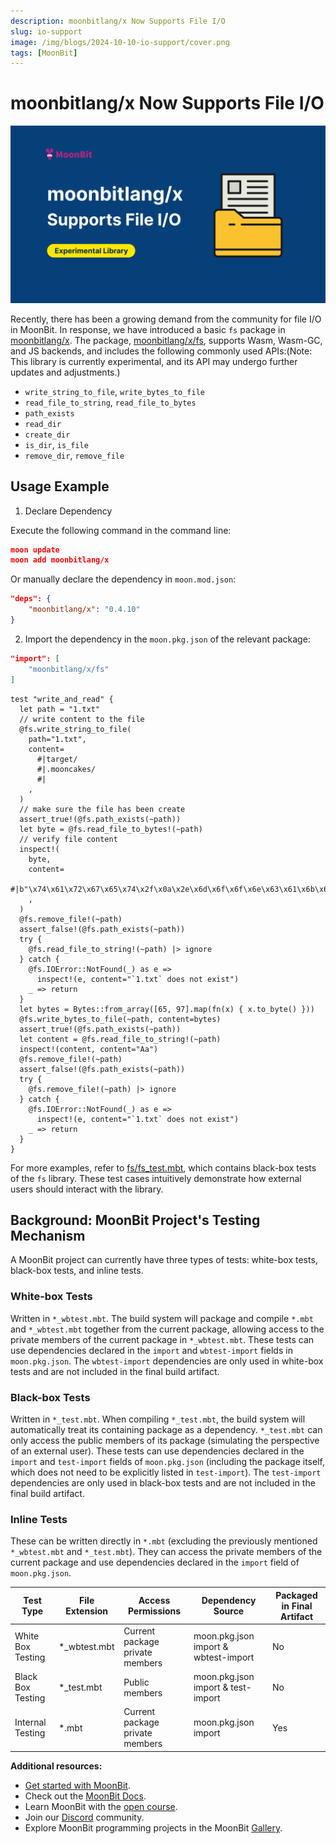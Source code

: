 ```yaml
---
description: moonbitlang/x Now Supports File I/O
slug: io-support
image: /img/blogs/2024-10-10-io-support/cover.png
tags: [MoonBit]
---
```


# moonbitlang/x Now Supports File I/O

![cover](cover.png)

Recently, there has been a growing demand from the community for file I/O in MoonBit. In response, we have introduced a basic `fs` package in [moonbitlang/x](https://github.com/moonbitlang/x). The package, [moonbitlang/x/fs](https://github.com/moonbitlang/x/tree/main/fs), supports Wasm, Wasm-GC, and JS backends, and includes the following commonly used APIs:(Note: This library is currently experimental, and its API may undergo further updates and adjustments.)

- `write_string_to_file`, `write_bytes_to_file`
- `read_file_to_string`, `read_file_to_bytes`
- `path_exists`
- `read_dir`
- `create_dir`
- `is_dir`, `is_file`
- `remove_dir`, `remove_file`

## Usage Example

1. Declare Dependency

Execute the following command in the command line:
```json
moon update
moon add moonbitlang/x
```

Or manually declare the dependency in `moon.mod.json`:

```json
"deps": {
    "moonbitlang/x": "0.4.10"
}
```

2. Import the dependency in the `moon.pkg.json` of the relevant package:

```json
"import": [
    "moonbitlang/x/fs"
]
```

```moonbit
test "write_and_read" {
  let path = "1.txt"
  // write content to the file
  @fs.write_string_to_file(
    path="1.txt",
    content=
      #|target/
      #|.mooncakes/
      #|
    ,
  )
  // make sure the file has been create
  assert_true!(@fs.path_exists(~path))
  let byte = @fs.read_file_to_bytes!(~path)
  // verify file content
  inspect!(
    byte,
    content=
      #|b"\x74\x61\x72\x67\x65\x74\x2f\x0a\x2e\x6d\x6f\x6f\x6e\x63\x61\x6b\x65\x73\x2f\x0a"
    ,
  )
  @fs.remove_file!(~path)
  assert_false!(@fs.path_exists(~path))
  try {
    @fs.read_file_to_string!(~path) |> ignore
  } catch {
    @fs.IOError::NotFound(_) as e =>
      inspect!(e, content="`1.txt` does not exist")
    _ => return
  }
  let bytes = Bytes::from_array([65, 97].map(fn(x) { x.to_byte() }))
  @fs.write_bytes_to_file(~path, content=bytes)
  assert_true!(@fs.path_exists(~path))
  let content = @fs.read_file_to_string!(~path)
  inspect!(content, content="Aa")
  @fs.remove_file!(~path)
  assert_false!(@fs.path_exists(~path))
  try {
    @fs.remove_file!(~path) |> ignore
  } catch {
    @fs.IOError::NotFound(_) as e =>
      inspect!(e, content="`1.txt` does not exist")
    _ => return
  }
}
```

For more examples, refer to [fs/fs_test.mbt](https://github.com/moonbitlang/x/blob/main/fs/fs_test.mbt), which contains black-box tests of the `fs` library. These test cases intuitively demonstrate how external users should interact with the library.

## Background: MoonBit Project's Testing Mechanism

A MoonBit project can currently have three types of tests: white-box tests, black-box tests, and inline tests.

### White-box Tests

Written in `*_wbtest.mbt`. The build system will package and compile `*.mbt` and `*_wbtest.mbt` together from the current package, allowing access to the private members of the current package in `*_wbtest.mbt`. These tests can use dependencies declared in the `import` and `wbtest-import` fields in `moon.pkg.json`. The `wbtest-import` dependencies are only used in white-box tests and are not included in the final build artifact.

### Black-box Tests

Written in `*_test.mbt`. When compiling `*_test.mbt`, the build system will automatically treat its containing package as a dependency. `*_test.mbt` can only access the public members of its package (simulating the perspective of an external user). These tests can use dependencies declared in the `import` and `test-import` fields of `moon.pkg.json` (including the package itself, which does not need to be explicitly listed in `test-import`). The `test-import` dependencies are only used in black-box tests and are not included in the final build artifact.

### Inline Tests

These can be written directly in `*.mbt` (excluding the previously mentioned `*_wbtest.mbt` and `*_test.mbt`). They can access the private members of the current package and use dependencies declared in the `import` field of `moon.pkg.json`.

| Test Type    | File Extension  | Access Permissions         | Dependency Source                        | Packaged in Final Artifact |
|--------------|------------------|----------------------------|-----------------------------------------|----------------------------|
| White Box Testing | *_wbtest.mbt | Current package private members | moon.pkg.json import & wbtest-import   | No                         |
| Black Box Testing | *_test.mbt   | Public members              | moon.pkg.json import & test-import      | No                         |
| Internal Testing  | *.mbt        | Current package private members | moon.pkg.json import                    | Yes                        |

**Additional resources:**

- [Get started with MoonBit](https://www.moonbitlang.com/download/).
- Check out the [MoonBit Docs](https://github.com/moonbitlang/moonbit-docs).
- Learn MoonBit with the [open course](https://moonbitlang.github.io/moonbit-textbook/).
- Join our [Discord](https://discord.gg/5d46MfXkfZ) community.
- Explore MoonBit programming projects in the MoonBit [Gallery](https://www.moonbitlang.com/gallery/).
